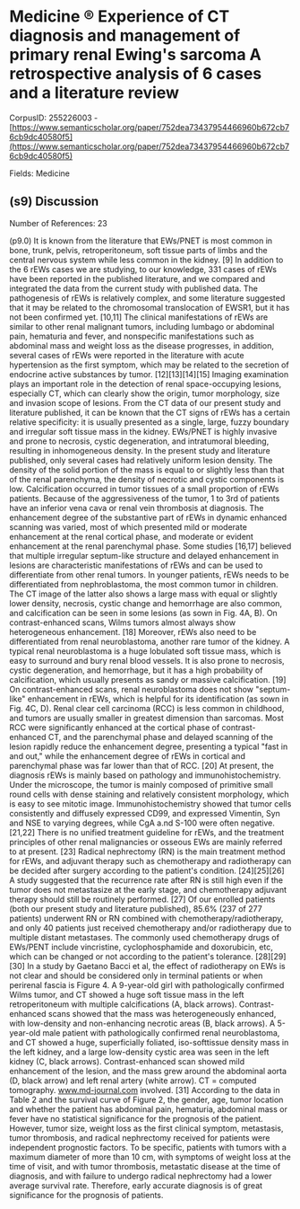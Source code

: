 # Medicine ® Experience of CT diagnosis and management of primary renal Ewing's sarcoma A retrospective analysis of 6 cases and a literature review

CorpusID: 255226003 - [https://www.semanticscholar.org/paper/752dea73437954466960b672cb76cb9dc40580f5](https://www.semanticscholar.org/paper/752dea73437954466960b672cb76cb9dc40580f5)

Fields: Medicine

## (s9) Discussion
Number of References: 23

(p9.0) It is known from the literature that EWs/PNET is most common in bone, trunk, pelvis, retroperitoneum, soft tissue parts of limbs and the central nervous system while less common in the kidney. [9] In addition to the 6 rEWs cases we are studying,  to our knowledge, 331 cases of rEWs have been reported in the published literature, and we compared and integrated the data from the current study with published data. The pathogenesis of rEWs is relatively complex, and some literature suggested that it may be related to the chromosomal translocation of EWSR1, but it has not been confirmed yet. [10,11] The clinical manifestations of rEWs are similar to other renal malignant tumors, including lumbago or abdominal pain, hematuria and fever, and nonspecific manifestations such as abdominal mass and weight loss as the disease progresses, in addition, several cases of rEWs were reported in the literature with acute hypertension as the first symptom, which may be related to the secretion of endocrine active substances by tumor. [12][13][14][15] Imaging examination plays an important role in the detection of renal space-occupying lesions, especially CT, which can clearly show the origin, tumor morphology, size and invasion scope of lesions. From the CT data of our present study and literature published, it can be known that the CT signs of rEWs  has a certain relative specificity: it is usually presented as a single, large, fuzzy boundary and irregular soft tissue mass in the kidney. EWs/PNET is highly invasive and prone to necrosis, cystic degeneration, and intratumoral bleeding, resulting in inhomogeneous density. In the present study and literature published, only several cases had relatively uniform lesion density. The density of the solid portion of the mass is equal to or slightly less than that of the renal parenchyma, the density of necrotic and cystic components is low. Calcification occurred in tumor tissues of a small proportion of rEWs patients. Because of the aggressiveness of the tumor, 1 to 3rd of patients have an inferior vena cava or renal vein thrombosis at diagnosis. The enhancement degree of the substantive part of rEWs in dynamic enhanced scanning was varied, most of which presented mild or moderate enhancement at the renal cortical phase, and moderate or evident enhancement at the renal parenchymal phase. Some studies [16,17] believed that multiple irregular septum-like structure and delayed enhancement in lesions are characteristic manifestations of rEWs and can be used to differentiate from other renal tumors. In younger patients, rEWs needs to be differentiated from nephroblastoma, the most common tumor in children. The CT image of the latter also shows a large mass with equal or slightly lower density, necrosis, cystic change and hemorrhage are also common, and calcification can be seen in some lesions (as sown in Fig. 4A, B). On contrast-enhanced scans, Wilms tumors almost always show heterogeneous enhancement. [18] Moreover, rEWs also need to be differentiated from renal neuroblastoma, another rare tumor of the kidney. A typical renal neuroblastoma is a huge lobulated soft tissue mass, which is easy to surround and bury renal blood vessels. It is also prone to necrosis, cystic degeneration, and hemorrhage, but it has a high probability of calcification, which usually presents as sandy or massive calcification. [19] On contrast-enhanced scans, renal neuroblastoma does not show "septum-like" enhancement in rEWs, which is helpful for its identification (as sown in Fig. 4C, D). Renal clear cell carcinoma (RCC) is less common in childhood, and tumors are usually smaller in greatest dimension than sarcomas. Most RCC were significantly enhanced at the cortical phase of contrast-enhanced CT, and the parenchymal phase and delayed scanning of the lesion rapidly reduce the enhancement degree, presenting a typical "fast in and out," while the enhancement degree of rEWs in cortical and parenchymal phase was far lower than that of RCC. [20] At present, the diagnosis rEWs is mainly based on pathology and immunohistochemistry. Under the microscope, the tumor is mainly composed of primitive small round cells with dense staining and relatively consistent morphology, which is easy to see mitotic image. Immunohistochemistry showed that tumor cells consistently and diffusely expressed CD99, and expressed Vimentin, Syn and NSE to varying degrees, while CgA a.nd S-100 were often negative. [21,22] There is no unified treatment guideline for rEWs, and the treatment principles of other renal malignancies or osseous EWs are mainly referred to at present. [23] Radical nephrectomy (RN) is the main treatment method for rEWs, and adjuvant therapy such as chemotherapy and radiotherapy can be decided after surgery according to the patient's condition. [24][25][26] A study suggested that the recurrence rate after RN is still high even if the tumor does not metastasize at the early stage, and chemotherapy adjuvant therapy should still be routinely performed. [27] Of our enrolled patients (both our present study and literature published), 85.6% (237 of 277 patients) underwent RN or RN combined with chemotherapy/radiotherapy, and only 40 patients just received chemotherapy and/or radiotherapy due to multiple distant metastases. The commonly used chemotherapy drugs of EWs/PENT include vincristine, cyclophosphamide and doxorubicin, etc, which can be changed or not according to the patient's tolerance. [28][29][30] In a study by Gaetano Bacci et al, the effect of radiotherapy on EWs is not clear and should be considered only in terminal patients or when perirenal fascia is Figure 4. A 9-year-old girl with pathologically confirmed Wilms tumor, and CT showed a huge soft tissue mass in the left retroperitoneum with multiple calcifications (A, black arrows). Contrast-enhanced scans showed that the mass was heterogeneously enhanced, with low-density and non-enhancing necrotic areas (B, black arrows). A 5-year-old male patient with pathologically confirmed renal neuroblastoma, and CT showed a huge, superficially foliated, iso-softtissue density mass in the left kidney, and a large low-density cystic area was seen in the left kidney (C, black arrows). Contrast-enhanced scan showed mild enhancement of the lesion, and the mass grew around the abdominal aorta (D, black arrow) and left renal artery (white arrow). CT = computed tomography. www.md-journal.com involved. [31] According to the data in Table 2 and the survival curve of Figure 2, the gender, age, tumor location and whether the patient has abdominal pain, hematuria, abdominal mass or fever have no statistical significance for the prognosis of the patient. However, tumor size, weight loss as the first clinical symptom, metastasis, tumor thrombosis, and radical nephrectomy received for patients were independent prognostic factors. To be specific, patients with tumors with a maximum diameter of more than 10 cm, with symptoms of weight loss at the time of visit, and with tumor thrombosis, metastatic disease at the time of diagnosis, and with failure to undergo radical nephrectomy had a lower average survival rate. Therefore, early accurate diagnosis is of great significance for the prognosis of patients.
